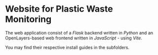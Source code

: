 # Website for Plastic Waste Monitoring

The web application consist of a _Flask_ backend written in _Python_ and
an OpenLayers-based web frontend written in _JavaScript_ - using _Vite_.

You may find their respective install guides in the subfolders.
